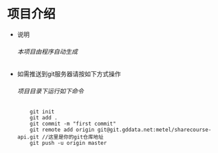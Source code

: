 # 项目介绍

*   说明
	###### 本项目由程序自动生成
*   如需推送到git服务器请按如下方式操作
	###### 项目目录下运行如下命令
	```
        git init
        git add .
        git commit -m "first commit"
        git remote add origin git@git.gddata.net:metel/sharecourse-api.git //这里是你的git仓库地址
        git push -u origin master
	```

